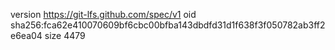 version https://git-lfs.github.com/spec/v1
oid sha256:fca62e410070609bf6cbc00bfba143dbdfd31d1f638f3f050782ab3ff2e6ea04
size 4479
